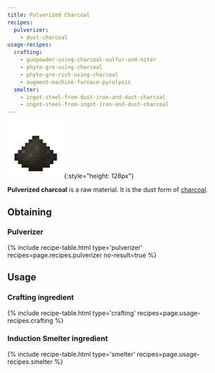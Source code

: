 ```yaml
---
title: Pulverized Charcoal
recipes:
  pulverizer:
    - dust-charcoal
usage-recipes:
  crafting:
    - gunpowder-using-charcoal-sulfur-and-niter
    - phyto-gro-using-charcoal
    - phyto-gro-rich-using-charcoal
    - augment-machine-furnace-pyrolysis
  smelter:
    - ingot-steel-from-dust-iron-and-dust-charcoal
    - ingot-steel-from-ingot-iron-and-dust-charcoal
---
```


![Pulverized charcoal](/assets/images/thermal-foundation/dust-charcoal.png){:style="height: 128px"}


**Pulverized charcoal** is a raw material. It is the dust form of
[charcoal](https://minecraft.gamepedia.com/Charcoal).


Obtaining
---------

### Pulverizer
{% include recipe-table.html type='pulverizer' recipes=page.recipes.pulverizer no-result=true %}


Usage
-----

### Crafting ingredient
{% include recipe-table.html type='crafting' recipes=page.usage-recipes.crafting %}

### Induction Smelter ingredient
{% include recipe-table.html type='smelter' recipes=page.usage-recipes.smelter %}
